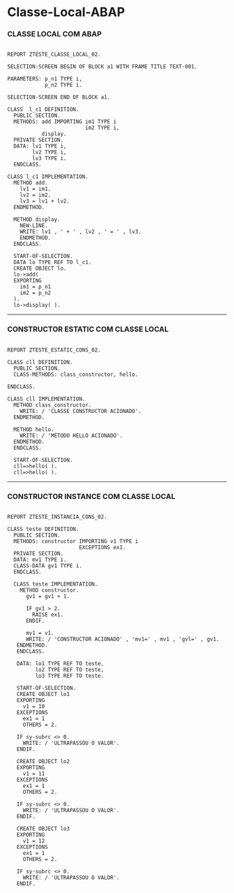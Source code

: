 # Classe-Local-ABAP

### CLASSE LOCAL COM ABAP

```abap

REPORT ZTESTE_CLASSE_LOCAL_02.

SELECTION-SCREEN BEGIN OF BLOCK a1 WITH FRAME TITLE TEXT-001.

PARAMETERS: p_n1 TYPE i,
            p_n2 TYPE i.

SELECTION-SCREEN END OF BLOCK a1.

CLASS  l_c1 DEFINITION.
  PUBLIC SECTION.
  METHODS: add IMPORTING im1 TYPE i
                         im2 TYPE i,
           display.
  PRIVATE SECTION.
  DATA: lv1 TYPE i,
        lv2 TYPE i,
        lv3 TYPE i.
  ENDCLASS.

CLASS l_c1 IMPLEMENTATION.
  METHOD add.
    lv1 = im1.
    lv2 = im2.
    lv3 = lv1 + lv2.
  ENDMETHOD.

  METHOD display.
    NEW-LINE.
    WRITE: lv1 , ' + ' , lv2 , ' = ' , lv3.
    ENDMETHOD.
  ENDCLASS.

  START-OF-SELECTION.
  DATA lo TYPE REF TO l_c1.
  CREATE OBJECT lo.
  lo->add(
  EXPORTING
    im1 = p_n1
    im2 = p_n2
  ).
  lo->display( ).

```
------------------------------------------------------------------------------------------------------------------------------------------------------------------------------------------

### CONSTRUCTOR ESTATIC COM CLASSE LOCAL

```abap

REPORT ZTESTE_ESTATIC_CONS_02.

CLASS cll DEFINITION.
  PUBLIC SECTION.
  CLASS-METHODS: class_constructor, hello.

ENDCLASS.

CLASS cll IMPLEMENTATION.
  METHOD class_constructor.
    WRITE: / 'CLASSE CONSTRUCTOR ACIONADO'.
  ENDMETHOD.

  METHOD hello.
    WRITE: / 'MÉTODO HELLO ACIONADO'.
  ENDMETHOD.
  ENDCLASS.

  START-OF-SELECTION.
  cll=>hello( ).
  cll=>hello( ).

```
------------------------------------------------------------------------------------------------------------------------------------------------------------------------------------------

### CONSTRUCTOR INSTANCE COM CLASSE LOCAL

```abap

REPORT ZTESTE_INSTANCIA_CONS_02.

CLASS teste DEFINITION.
  PUBLIC SECTION.
  METHODS: constructor IMPORTING v1 TYPE i
                       EXCEPTIONS ex1.
  PRIVATE SECTION.
  DATA: mv1 TYPE i.
  CLASS-DATA gv1 TYPE i.
  ENDCLASS.

  CLASS teste IMPLEMENTATION.
    METHOD constructor.
      gv1 = gv1 + 1.

      IF gv1 > 2.
        RAISE ex1.
      ENDIF.

      mv1 = v1.
      WRITE: / 'CONSTRUCTOR ACIONADO' , 'mv1=' , mv1 , 'gvl=' , gv1.
   ENDMETHOD.
   ENDCLASS.

   DATA: lo1 TYPE REF TO teste,
         lo2 TYPE REF TO teste,
         lo3 TYPE REF TO teste.

   START-OF-SELECTION.
   CREATE OBJECT lo1
   EXPORTING
     v1 = 10
   EXCEPTIONS
     ex1 = 1
     OTHERS = 2.

   IF sy-subrc <> 0.
     WRITE: / 'ULTRAPASSOU O VALOR'.
   ENDIF.

   CREATE OBJECT lo2
   EXPORTING
     v1 = 11
   EXCEPTIONS
     ex1 = 1
     OTHERS = 2.

   IF sy-subrc <> 0.
     WRITE: / 'ULTRAPASSOU O VALOR'.
   ENDIF.

   CREATE OBJECT lo3
   EXPORTING
     v1 = 12
   EXCEPTIONS
     ex1 = 1
     OTHERS = 2.

   IF sy-subrc <> 0.
     WRITE: / 'ULTRAPASSOU O VALOR'.
   ENDIF.

```
